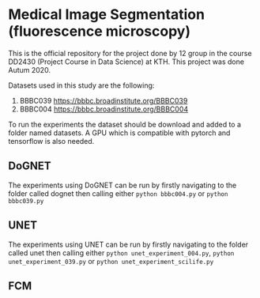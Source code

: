 # Medical Image Segmentation (fluorescence microscopy)
This is the official repository for the project done by 12 group in the course DD2430 (Project Course in Data Science) at KTH. This project was done Autum 2020.

Datasets used in this study are the following:
1. BBBC039 https://bbbc.broadinstitute.org/BBBC039
2. BBBC004 https://bbbc.broadinstitute.org/BBBC004

To run the experiments the dataset should be download and added to a folder named datasets. A GPU which is compatible with pytorch and tensorflow is also needed.

## DoGNET

The experiments using DoGNET can be run by firstly navigating to the folder called dognet then calling either `python bbbc004.py` or `python bbbc039.py`

## UNET

The experiments using UNET can be run by firstly navigating to the folder called unet then calling either `python unet_experiment_004.py`, `python unet_experiment_039.py` or `python unet_experiment_scilife.py`

## FCM

